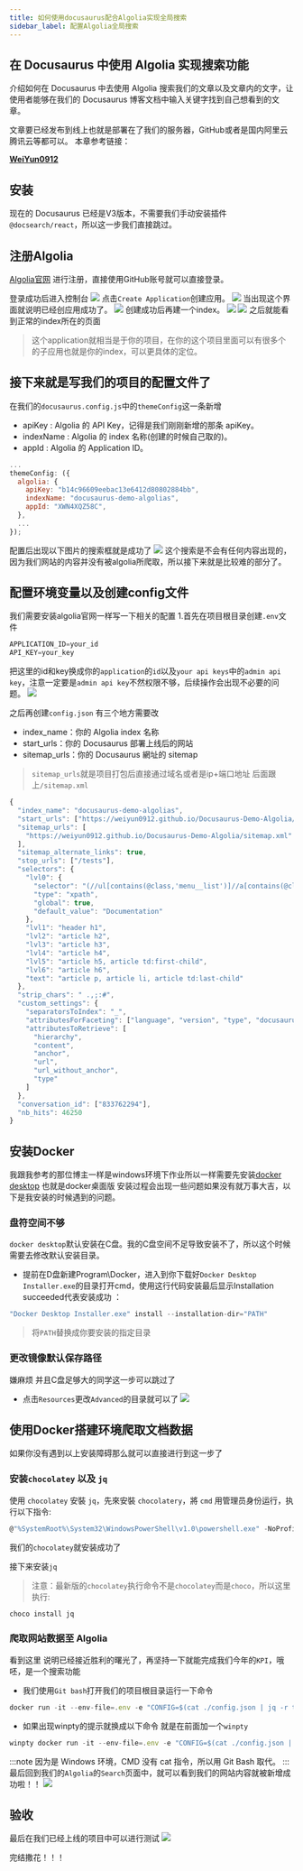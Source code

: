 ```yaml
---
title: 如何使用docusaurus配合Algolia实现全局搜索
sidebar_label: 配置Algolia全局搜索
---
```


## 在 Docusaurus 中使用 Algolia 实现搜索功能

介绍如何在 Docusaurus 中去使用 Algolia 搜索我们的文章以及文章内的文字，让使用者能够在我们的 Docusaurus 博客文档中输入关键字找到自己想看到的文章。

文章要已经发布到线上也就是部署在了我们的服务器，GitHub或者是国内阿里云 腾讯云等都可以。
本章参考链接：

[**WeiYun0912**](https://weiyun0912.github.io/Wei-Docusaurus/docs/Docusaurus/Algolia/#%E7%88%AC%E5%8F%96%E8%B3%87%E6%96%99%E4%B8%A6%E6%96%B0%E5%A2%9E%E8%87%B3-algolia)



## 安装

现在的 Docusaurus 已经是V3版本，不需要我们手动安装插件 `@docsearch/react`，所以这一步我们直接跳过。

## 注册Algolia

[Algolia官网](https://dashboard.algolia.com/) 进行注册，直接使用GitHub账号就可以直接登录。

登录成功后进入控制台
![](./images/Algoliaworkbench.png)
点击`Create Application`创建应用。
![](./images/createapplication.png)
当出现这个界面就说明已经创应用成功了。
![](./images/fristapplication.png)
创建成功后再建一个index。
![](./images/createindex1.png)
![](./images/createindex2.png)
之后就能看到正常的index所在的页面
>这个application就相当是于你的项目，在你的这个项目里面可以有很多个的子应用也就是你的index，可以更具体的定位。


## 接下来就是写我们的项目的配置文件了
在我们的`docusaurus.config.js`中的`themeConfig`这一条新增

+ apiKey : Algolia 的 API Key，记得是我们刚刚新增的那条 apiKey。
+ indexName : Algolia 的 index 名称(创建的时候自己取的)。
+ appId : Algolia 的 Application ID。

```javascript title="docusaurus.config.js" 
...
themeConfig: ({
  algolia: {
    apiKey: "b14c96609eebac13e6412d80802884bb",
    indexName: "docusaurus-demo-algolias",
    appId: "XWN4XQZ58C",
  },
  ...
});
```
配置后出现以下图片的搜索框就是成功了
![](./images/seachShow.png)
这个搜索是不会有任何内容出现的，因为我们网站的内容并没有被algolia所爬取，所以接下来就是比较难的部分了。

## 配置环境变量以及创建config文件
我们需要安装algolia官网一样写一下相关的配置
1.首先在项目根目录创建`.env`文件
````javascript title=".env"
APPLICATION_ID=your_id
API_KEY=your_key
````
把这里的id和key换成你的`application`的`id`以及`your api keys`中的`admin api key`，注意一定要是`admin api key`不然权限不够，后续操作会出现不必要的问题。
![](./images/adminapikey.png)

之后再创建`config.json`
有三个地方需要改
+ index_name：你的 Algolia index 名称
+ start_urls：你的 Docusaurus 部署上线后的网站
+ sitemap_urls：你的 Docusaurus 網址的 sitemap
> `sitemap_urls`就是项目打包后直接通过域名或者是ip+端口地址 后面跟上`/sitemap.xml`

```javascript title="config.json"
{
  "index_name": "docusaurus-demo-algolias",
  "start_urls": ["https://weiyun0912.github.io/Docusaurus-Demo-Algolia/"],
  "sitemap_urls": [
    "https://weiyun0912.github.io/Docusaurus-Demo-Algolia/sitemap.xml"
  ],
  "sitemap_alternate_links": true,
  "stop_urls": ["/tests"],
  "selectors": {
    "lvl0": {
      "selector": "(//ul[contains(@class,'menu__list')]//a[contains(@class, 'menu__link menu__link--sublist menu__link--active')]/text() | //nav[contains(@class, 'navbar')]//a[contains(@class, 'navbar__link--active')]/text())[last()]",
      "type": "xpath",
      "global": true,
      "default_value": "Documentation"
    },
    "lvl1": "header h1",
    "lvl2": "article h2",
    "lvl3": "article h3",
    "lvl4": "article h4",
    "lvl5": "article h5, article td:first-child",
    "lvl6": "article h6",
    "text": "article p, article li, article td:last-child"
  },
  "strip_chars": " .,;:#",
  "custom_settings": {
    "separatorsToIndex": "_",
    "attributesForFaceting": ["language", "version", "type", "docusaurus_tag"],
    "attributesToRetrieve": [
      "hierarchy",
      "content",
      "anchor",
      "url",
      "url_without_anchor",
      "type"
    ]
  },
  "conversation_id": ["833762294"],
  "nb_hits": 46250
}
```
## 安装Docker
我跟我参考的那位博主一样是windows环境下作业所以一样需要先安装[docker desktop](https://docs.docker.com/desktop/install/windows-install/) 也就是docker桌面版
安装过程会出现一些问题如果没有就万事大吉，以下是我安装的时候遇到的问题。
### 盘符空间不够
`docker desktop`默认安装在C盘。我的C盘空间不足导致安装不了，所以这个时候需要去修改默认安装目录。
+ 提前在D盘新建Program\Docker，进入到你下载好`Docker Desktop Installer.exe`的目录打开cmd，使用这行代码安装最后显示Installation succeeded代表安装成功 ：
````javascript
"Docker Desktop Installer.exe" install --installation-dir="PATH"
````
> 将`PATH`替换成你要安装的指定目录

### 更改镜像默认保存路径
嫌麻烦 并且C盘足够大的同学这一步可以跳过了
+ 点击`Resources`更改`Advanced`的目录就可以了
![](./images/changeiamgepath.png)

## 使用Docker搭建环境爬取文档数据
如果你没有遇到以上安装障碍那么就可以直接进行到这一步了
### 安装`chocolatey` 以及 `jq`
使用 `chocolatey` 安裝 `jq`，先來安裝 `chocolatery`，將 `cmd` 用管理员身份运行，执行以下指令:
````javascript
@"%SystemRoot%\System32\WindowsPowerShell\v1.0\powershell.exe" -NoProfile -InputFormat None -ExecutionPolicy Bypass -Command "iex ((New-Object System.Net.WebClient).DownloadString('https://chocolatey.org/install.ps1'))" && SET "PATH=%PATH%;%ALLUSERSPROFILE%\chocolatey\bin"
````
我们的`chocolatey`就安装成功了

接下来安装`jq`
> 注意：最新版的`chocolatey`执行命令不是`chocolatey`而是`choco`，所以这里执行:
````javascript
choco install jq
````
### 爬取网站数据至 Algolia
看到这里 说明已经接近胜利的曙光了，再坚持一下就能完成我们今年的`KPI`，哦呸，是一个搜索功能
+ 我们使用`Git bash`打开我们的项目根目录运行一下命令
````javascript
docker run -it --env-file=.env -e "CONFIG=$(cat ./config.json | jq -r tostring)" algolia/docsearch-scraper
````
+ 如果出现winpty的提示就换成以下命令 就是在前面加一个`winpty`
````javascript
winpty docker run -it --env-file=.env -e "CONFIG=$(cat ./config.json | jq -r tostring)" algolia/docsearch-scraper
````
:::note
因为是 Windows 环境，CMD 没有 cat 指令，所以用 Git Bash 取代。
:::
最后回到我们的`Algolia`的`Search`页面中，就可以看到我们的网站内容就被新增成功啦！！
![](./images/climbsuccess.png)
## 验收
最后在我们已经上线的项目中可以进行测试
![](./images/testSearch.png)

完结撒花！！！